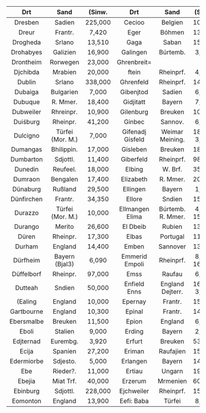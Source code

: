 | Drt | Sand | (Sinw. | Drt | Sand | (Sinw. |
| :--: | :--: | :--: | :--: | :--: | :--: |
| Dresben | Sadien | 225,000 | Cecioo | Belgien | 10,300 |
| Dreur | Frantr. | 7,420 | Eger | Bóhmen | 13,460 |
| Drogheda | Srlano | 13,510 | Gaga | Saban | 15,000 |
| Drohabyes | Galizien | 16,900 | Galingen | Búrtemb. | 3,750 |
| Drontheim | Rorwegen | 23,000 | Ghrenbreit= |  |  |
| Djchibda | Mrabien | 20,000 | ftein | Rheinprf. | 4,900 |
| Dublin | Srlano | 338,000 | Ghrenfeld | Rheinprf. | 14,900 |
| Dubaiga | Bulgarien | 7,000 | Gibenjtod | Sadien | 6,560 |
| Dubuque | R. Mmer. | 18,400 | Gidjitatt | Bayern | 7,500 |
| Dubweiler | Rhreinpr. | 10,900 | Gilenburg | Breuken | 10,650 |
| Duiśburg | Rheinpr. | 41,200 | Ginbec | Sannov. | 6,400 |
| Dulcigno | Türfei <br> (Mor. M.) | 7,000 | Gifenadj <br> Gisfeld | Weimar <br> Meining. | 18,600 3,120 |
| Dumangas | Bhilippin. | 17,000 | Gisleben | Breuken | 18,200 |
| Dumbarton | Sdjottl. | 11,400 | Giberfeld | Rheinprf. | 98,000 |
| Dunedin | Reufeel. | 18,000 | Elbing | W. Brf. | 35,800 |
| Dumraon | Bengalen | 17,400 | Elizabeth | R. Mmer. | 20,800 |
| Dünaburg | Rußland | 29,500 | Ellingen | Bayern | 1,530 |
| Dünfirchen | Frantr. | 34,350 | Ellore | Sndien | 15,000 |
| Durazzo | Türfei <br> (Mor. M.) | 10,000 | Ellmangen <br> Elima | Búrtemb. <br> R. Mmer. | 4,460 15,900 |
| Durango | Merito | 26,600 | El Dbeib | Rubien | 13,000 |
| Düren | Rheinpr. | 17,300 | Elbas | Portugal | 11,100 |
| Durham | England | 14,400 | Emben | Sannover | 13,670 |
| Dürfheim | Bayern <br> (Bjal3) | 6,090 | Emmerid <br> Empoli | Rheinprf. | 8,120 16,450 |
| Düffelborf | Rheinpr. | 97,000 | Emss | Raufau | 6,120 |
| Dutteah | Sndien | 50,000 | Enfield <br> Enns | England <br> Dejterr. | 16,100 3,800 |
| (Ealing | England | 10,000 | Epernay | Frantr. | 15,500 |
| Gartbourne | England | 10,300 | Epinal | Frantr. | 14,900 |
| Ebersmalbe | Breuken | 11,500 | Epion | England | 6,300 |
| Eboli | Stalien | 9,000 | Erding | Bayern | 2,860 |
| Edjternad | Eurembg. | 3,920 | Erfurt | Breuken | 53,200 |
| Ecija | Spanien | 27,200 | Eriman | Raufajien | 15,000 |
| Edermiorbe | Sdjesto. | 5,000 | Erlangen | Bayern | 14,880 |
| Ebe | Rieder?. | 11,000 | Ertiau | Ungarn | 19,200 |
| Ebejia | Miat Trf. | 40,000 | Erzerum | Mrmenien | 60,000 |
| Ebinburg | Sdjottl. | 228,000 | Ejchweiler | Rheinprf. | 15,600 |
| Eomonton | England | 13,900 | Eefi: Baba | Türfei | 8,000 |